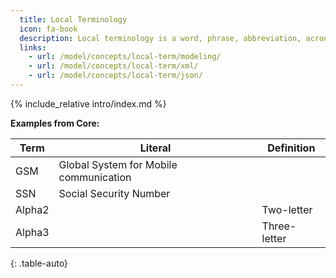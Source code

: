 ```yaml
---
  title: Local Terminology
  icon: fa-book
  description: Local terminology is a word, phrase, abbreviation, acronym, jargon, or other string of characters specially documented in a namespace because no definition or literal exists in a standard dictionary.
  links:
    - url: /model/concepts/local-term/modeling/
    - url: /model/concepts/local-term/xml/
    - url: /model/concepts/local-term/json/
---
```


{% include_relative intro/index.md %}

**Examples from Core:**

| Term | Literal | Definition |
| ---- | ------- | ---------- |
| GSM  | Global System for Mobile communication | |
| SSN | Social Security Number | |
| Alpha2 | | Two-letter |
| Alpha3 | | Three-letter |
{: .table-auto}
